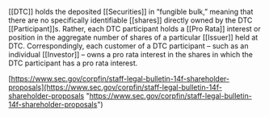 [[DTC]] holds the deposited [[Securities]] in “fungible bulk,” meaning that there are no specifically identifiable [[shares]] directly owned by the DTC [[Participant]]s. Rather, each DTC participant holds a [[Pro Rata]] interest or position in the aggregate number of shares of a particular [[Issuer]] held at DTC. Correspondingly, each customer of a DTC participant – such as an individual [[Investor]] – owns a pro rata interest in the shares in which the DTC participant has a pro rata interest.

[https://www.sec.gov/corpfin/staff-legal-bulletin-14f-shareholder-proposals](https://www.sec.gov/corpfin/staff-legal-bulletin-14f-shareholder-proposals "https://www.sec.gov/corpfin/staff-legal-bulletin-14f-shareholder-proposals")